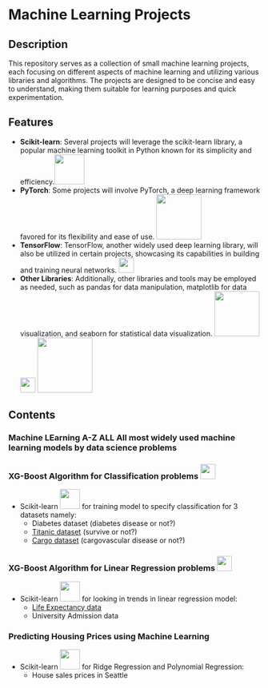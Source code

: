 # Machine Learning Projects
## Description
  This repository serves as a collection of small machine learning projects, each focusing on different aspects of machine learning and utilizing various libraries and algorithms. The projects are designed to be concise and easy to understand, making them suitable for learning   purposes and quick experimentation.

## Features   
  - **Scikit-learn**: Several projects will leverage the scikit-learn library, a popular machine learning toolkit in Python known for its simplicity and efficiency.<img src="https://upload.wikimedia.org/wikipedia/commons/thumb/0/05/Scikit_learn_logo_small.svg/2560px-Scikit_learn_logo_small.svg.png" width="60">
  - **PyTorch**: Some projects will involve PyTorch, a deep learning framework favored for its flexibility and ease of use. <img src="https://upload.wikimedia.org/wikipedia/commons/9/96/Pytorch_logo.png" width="90">
  - **TensorFlow**: TensorFlow, another widely used deep learning library, will also be utilized in certain projects, showcasing its capabilities in building and training neural networks. <img src="https://upload.wikimedia.org/wikipedia/commons/2/2d/Tensorflow_logo.svg" width="30">
  - **Other Libraries**: Additionally, other libraries and tools may be employed as needed, such as pandas for data manipulation, matplotlib for data visualization, and seaborn for statistical data visualization.
    <img src="https://upload.wikimedia.org/wikipedia/commons/e/ed/Pandas_logo.svg" width="90"> 
    <img src="https://upload.wikimedia.org/wikipedia/commons/0/01/Created_with_Matplotlib-logo.svg" width="30"> 
    <img src="https://seaborn.pydata.org/_images/logo-wide-lightbg.svg" width="110">

##
## Contents
  ### Machine LEarning A-Z ALL All most widely used machine learning models by data science problems
  
  ### XG-Boost Algorithm for Classification problems   [<img src="https://img.shields.io/badge/GitHub-%23181717.svg?&style=for-the-badge&logo=github&logoColor=white" height="30">](https://github.com/JJDataAnalyst-viz/Scikit-Learn-For-Machine-Learning-Classification-Problems) 
  * Scikit-learn <img src="https://upload.wikimedia.org/wikipedia/commons/thumb/0/05/Scikit_learn_logo_small.svg/2560px-Scikit_learn_logo_small.svg.png" width="40">
for training model to specify classification for 3 datasets namely:
    - Diabetes dataset  (diabetes disease or not?)
    - [Titanic dataset](https://github.com/JJDataAnalyst-viz/Scikit-Learn-For-Machine-Learning-Classification-Problems/blob/main/Machine_Learning_Project/XGBoost-Algorithm-Calssification-Problem.ipynb) (survive or not?)
    - [Cargo dataset](https://github.com/JJDataAnalyst-viz/Scikit-Learn-For-Machine-Learning-Classification-Problems/blob/main/Machine_Learning_Project/XGBoost-Algorithm-Calssification-Problem.ipynb) (cargovascular disease or not?)
  ### XG-Boost Algorithm for Linear Regression problems  [<img src="https://img.shields.io/badge/GitHub-%23181717.svg?&style=for-the-badge&logo=github&logoColor=white" height="30">](https://github.com/JJDataAnalyst-viz/Regression-Model-Scikit-Learn) 
  * Scikit-learn <img src="https://upload.wikimedia.org/wikipedia/commons/thumb/0/05/Scikit_learn_logo_small.svg/2560px-Scikit_learn_logo_small.svg.png" width="40"> for looking in trends in linear regression model:
      - [Life Expectancy data](https://github.com/JJDataAnalyst-viz/Regression-Model-Scikit-Learn/blob/main/Multilinear_Regression_Model/Scikit-Learn_Regression_Model_XG-boost.ipynb)
      - University Admission data
  ### Predicting Housing Prices using Machine Learning
  * Scikit-learn <img src="https://upload.wikimedia.org/wikipedia/commons/thumb/0/05/Scikit_learn_logo_small.svg/2560px-Scikit_learn_logo_small.svg.png" width="40"> for Ridge Regression and Polynomial Regression:
      - House sales prices in Seattle

  
